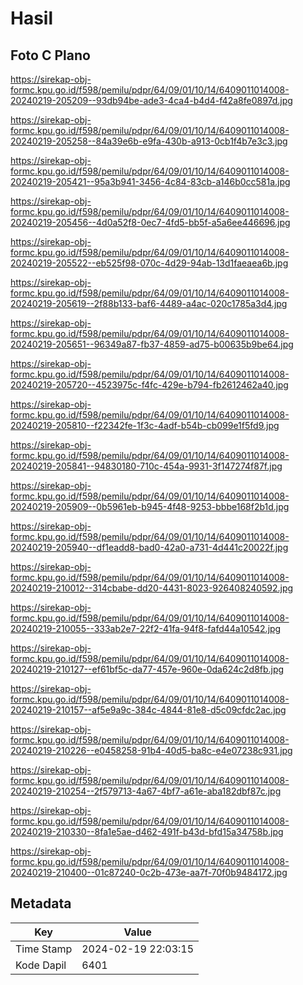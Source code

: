 # Hasil

## Foto C Plano

https://sirekap-obj-formc.kpu.go.id/f598/pemilu/pdpr/64/09/01/10/14/6409011014008-20240219-205209--93db94be-ade3-4ca4-b4d4-f42a8fe0897d.jpg

https://sirekap-obj-formc.kpu.go.id/f598/pemilu/pdpr/64/09/01/10/14/6409011014008-20240219-205258--84a39e6b-e9fa-430b-a913-0cb1f4b7e3c3.jpg

https://sirekap-obj-formc.kpu.go.id/f598/pemilu/pdpr/64/09/01/10/14/6409011014008-20240219-205421--95a3b941-3456-4c84-83cb-a146b0cc581a.jpg

https://sirekap-obj-formc.kpu.go.id/f598/pemilu/pdpr/64/09/01/10/14/6409011014008-20240219-205456--4d0a52f8-0ec7-4fd5-bb5f-a5a6ee446696.jpg

https://sirekap-obj-formc.kpu.go.id/f598/pemilu/pdpr/64/09/01/10/14/6409011014008-20240219-205522--eb525f98-070c-4d29-94ab-13d1faeaea6b.jpg

https://sirekap-obj-formc.kpu.go.id/f598/pemilu/pdpr/64/09/01/10/14/6409011014008-20240219-205619--2f88b133-baf6-4489-a4ac-020c1785a3d4.jpg

https://sirekap-obj-formc.kpu.go.id/f598/pemilu/pdpr/64/09/01/10/14/6409011014008-20240219-205651--96349a87-fb37-4859-ad75-b00635b9be64.jpg

https://sirekap-obj-formc.kpu.go.id/f598/pemilu/pdpr/64/09/01/10/14/6409011014008-20240219-205720--4523975c-f4fc-429e-b794-fb2612462a40.jpg

https://sirekap-obj-formc.kpu.go.id/f598/pemilu/pdpr/64/09/01/10/14/6409011014008-20240219-205810--f22342fe-1f3c-4adf-b54b-cb099e1f5fd9.jpg

https://sirekap-obj-formc.kpu.go.id/f598/pemilu/pdpr/64/09/01/10/14/6409011014008-20240219-205841--94830180-710c-454a-9931-3f147274f87f.jpg

https://sirekap-obj-formc.kpu.go.id/f598/pemilu/pdpr/64/09/01/10/14/6409011014008-20240219-205909--0b5961eb-b945-4f48-9253-bbbe168f2b1d.jpg

https://sirekap-obj-formc.kpu.go.id/f598/pemilu/pdpr/64/09/01/10/14/6409011014008-20240219-205940--df1eadd8-bad0-42a0-a731-4d441c20022f.jpg

https://sirekap-obj-formc.kpu.go.id/f598/pemilu/pdpr/64/09/01/10/14/6409011014008-20240219-210012--314cbabe-dd20-4431-8023-926408240592.jpg

https://sirekap-obj-formc.kpu.go.id/f598/pemilu/pdpr/64/09/01/10/14/6409011014008-20240219-210055--333ab2e7-22f2-41fa-94f8-fafd44a10542.jpg

https://sirekap-obj-formc.kpu.go.id/f598/pemilu/pdpr/64/09/01/10/14/6409011014008-20240219-210127--ef61bf5c-da77-457e-960e-0da624c2d8fb.jpg

https://sirekap-obj-formc.kpu.go.id/f598/pemilu/pdpr/64/09/01/10/14/6409011014008-20240219-210157--af5e9a9c-384c-4844-81e8-d5c09cfdc2ac.jpg

https://sirekap-obj-formc.kpu.go.id/f598/pemilu/pdpr/64/09/01/10/14/6409011014008-20240219-210226--e0458258-91b4-40d5-ba8c-e4e07238c931.jpg

https://sirekap-obj-formc.kpu.go.id/f598/pemilu/pdpr/64/09/01/10/14/6409011014008-20240219-210254--2f579713-4a67-4bf7-a61e-aba182dbf87c.jpg

https://sirekap-obj-formc.kpu.go.id/f598/pemilu/pdpr/64/09/01/10/14/6409011014008-20240219-210330--8fa1e5ae-d462-491f-b43d-bfd15a34758b.jpg

https://sirekap-obj-formc.kpu.go.id/f598/pemilu/pdpr/64/09/01/10/14/6409011014008-20240219-210400--01c87240-0c2b-473e-aa7f-70f0b9484172.jpg


## Metadata

| Key        | Value               |
| ---------- | ------------------- |
| Time Stamp | 2024-02-19 22:03:15 |
| Kode Dapil | 6401                |




